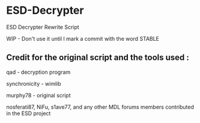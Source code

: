 # ESD-Decrypter
ESD Decrypter Rewrite Script

WIP - Don't use it until I mark a commit with the word STABLE

## Credit for the original script and the tools used :
qad - decryption program

synchronicity - wimlib

murphy78 - original script

nosferati87, NiFu, s1ave77, and any other MDL forums members contributed in the ESD project
